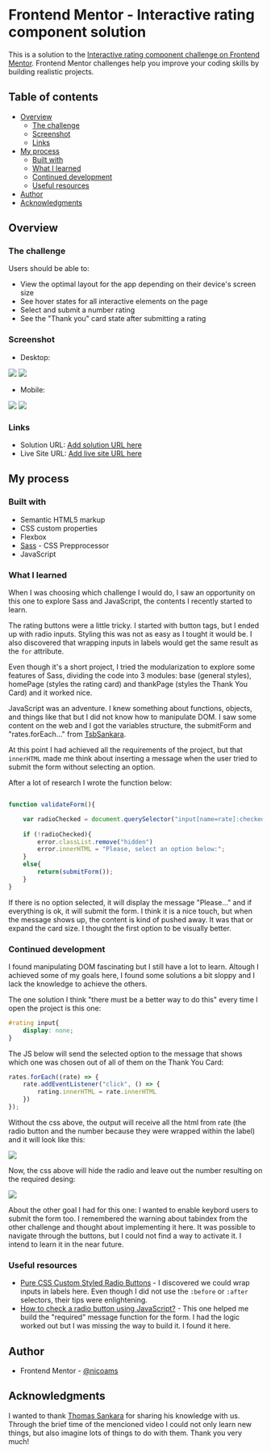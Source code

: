 # Frontend Mentor - Interactive rating component solution

This is a solution to the [Interactive rating component challenge on Frontend Mentor](https://www.frontendmentor.io/challenges/interactive-rating-component-koxpeBUmI). Frontend Mentor challenges help you improve your coding skills by building realistic projects. 

## Table of contents

- [Overview](#overview)
  - [The challenge](#the-challenge)
  - [Screenshot](#screenshot)
  - [Links](#links)
- [My process](#my-process)
  - [Built with](#built-with)
  - [What I learned](#what-i-learned)
  - [Continued development](#continued-development)
  - [Useful resources](#useful-resources)
- [Author](#author)
- [Acknowledgments](#acknowledgments)


## Overview

### The challenge

Users should be able to:

- View the optimal layout for the app depending on their device's screen size
- See hover states for all interactive elements on the page
- Select and submit a number rating
- See the "Thank you" card state after submitting a rating

### Screenshot

- Desktop:

![](./screenshots/Interactive%20Rating%20-%20Desktop.png)
![](./screenshots/Interactive%20Rating%20-%20Thank%20You%20Card%20Desktop.png)

- Mobile:

![](./screenshots/Interactive%20Rating%20-%20Mobile.png)
![](./screenshots/Interactive%20Rating%20-%20Thank%20You%20Card%20Mobile.png)

### Links

- Solution URL: [Add solution URL here](https://your-solution-url.com)
- Live Site URL: [Add live site URL here](https://your-live-site-url.com)

## My process

### Built with

- Semantic HTML5 markup
- CSS custom properties
- Flexbox
- [Sass](https://sass-lang.com/) - CSS Prepprocessor
- JavaScript

### What I learned

When I was choosing which challenge I would do, I saw an opportunity on this one to explore Sass and JavaScript, the contents I recently started to learn. 

The rating buttons were a little tricky. I started with button tags, but I ended up with radio inputs. Styling this was not as easy as I tought it would be. I also discovered that wrapping inputs in labels would get the same result as the ``` for ``` attribute.

Even though it's a short project, I tried the modularization to explore some features of Sass, dividing the code into 3 modules: base (general styles), homePage (styles the rating card) and thankPage (styles the Thank You Card) and it worked nice. 

JavaScript was an adventure. I knew something about functions, objects, and things like that but I did not know how to manipulate DOM. I saw some content on the web and I got the variables structure, the submitForm and "rates.forEach..." from [TsbSankara](https://www.youtube.com/watch?v=cQnUopEeZgw). 

At this point I had achieved all the requirements of the project, but that ```innerHTML``` made me think about inserting a message when the user tried to submit the form without selecting an option.

After a lot of research I wrote the function below:

```js

function validateForm(){

    var radioChecked = document.querySelector("input[name=rate]:checked");
 
    if (!radioChecked){
        error.classList.remove("hidden")
        error.innerHTML = "Please, select an option below:";
    }
    else{
        return(submitForm());
    }
}
```
If there is no option selected, it will display the message "Please..." and if everything is ok, it will submit the form. I think it is a nice touch, but when the message shows up, the content is kind of pushed away. It was that or expand the card size. I thought the first option to be visually better.



### Continued development

I found manipulating DOM fascinating but I still have a lot to learn. Altough I achieved some of my goals here, I found some solutions a bit sloppy and I lack the knowledge to achieve the others. 

The one solution I think "there must be a better way to do this" every time I open the project is this one:

```css
#rating input{
    display: none;
}
```

The JS below will send the selected option to the message that shows which one was chosen out of all of them on the Thank You Card:

```js
rates.forEach((rate) => {
    rate.addEventListener("click", () => {
        rating.innerHTML = rate.innerHTML
    })
});
```
Without the css above, the output will receive all the html from rate (the radio button and the number because they were wrapped within the label) and it will look like this:

![](./screenshots/Radio%20exported%20to%20the%20output.png)

Now, the css above will hide the radio and leave out the number resulting on the required desing: 

![](./screenshots/Thank%20You%20Card.png)

About the other goal I had for this one: I wanted to enable keybord users to submit the form too. I remembered the warning about tabindex from the other challenge and thought about implementing it here. It was possible to navigate through the buttons, but I could not find a way to activate it. I intend to learn it in the near future. 

### Useful resources

- [Pure CSS Custom Styled Radio Buttons](https://moderncss.dev/pure-css-custom-styled-radio-buttons/) - I discovered we could wrap inputs in labels here. Even though I did not use the ```:before``` or ```:after``` selectors, their tips were enlightening.
- [How to check a radio button using JavaScript?](https://www.javatpoint.com/how-to-check-a-radio-button-using-javascript) - This one helped me build the "required" message function for the form. I had the logic worked out but I was missing the way to build it. I found it here.


## Author

- Frontend Mentor - [@nicoams](https://www.frontendmentor.io/profile/nicoams)

## Acknowledgments

I wanted to thank [Thomas Sankara](https://tsbsankara.com/) for sharing his knowledge with us. Through the brief time of the mencioned video I could not only learn new things, but also imagine lots of things to do with them. Thank you very much!
